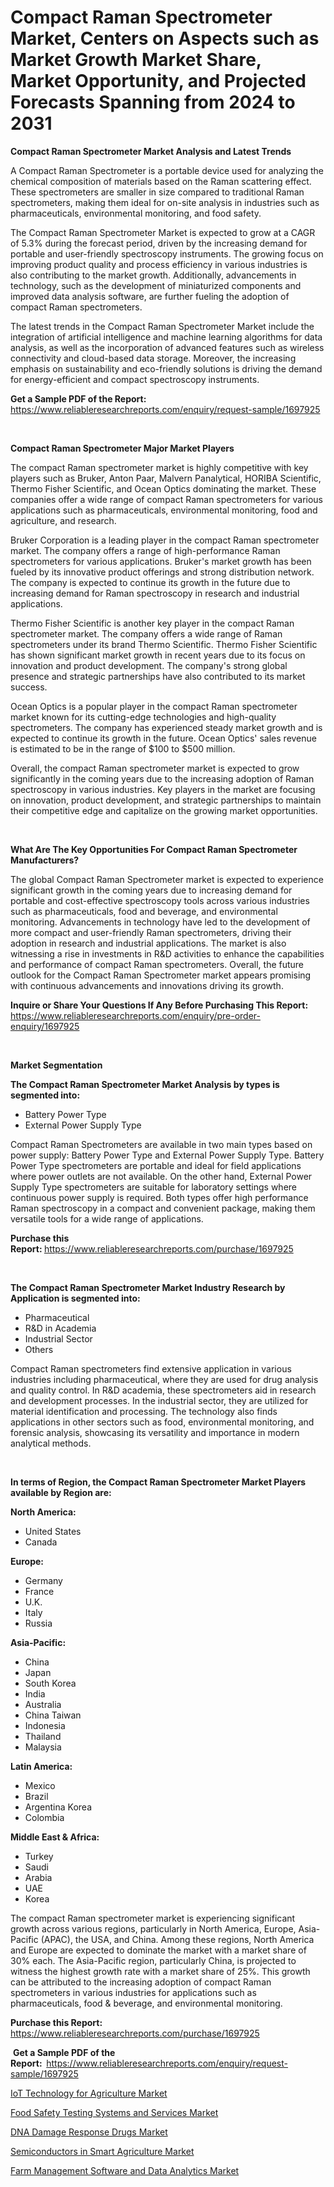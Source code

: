 <p><h1>Compact Raman Spectrometer Market, Centers on Aspects such as Market Growth Market Share, Market Opportunity, and Projected Forecasts Spanning from 2024 to 2031</h1></p><p><strong>Compact Raman Spectrometer Market Analysis and Latest Trends</strong></p>
<p><p>A Compact Raman Spectrometer is a portable device used for analyzing the chemical composition of materials based on the Raman scattering effect. These spectrometers are smaller in size compared to traditional Raman spectrometers, making them ideal for on-site analysis in industries such as pharmaceuticals, environmental monitoring, and food safety.</p><p>The Compact Raman Spectrometer Market is expected to grow at a CAGR of 5.3% during the forecast period, driven by the increasing demand for portable and user-friendly spectroscopy instruments. The growing focus on improving product quality and process efficiency in various industries is also contributing to the market growth. Additionally, advancements in technology, such as the development of miniaturized components and improved data analysis software, are further fueling the adoption of compact Raman spectrometers.</p><p>The latest trends in the Compact Raman Spectrometer Market include the integration of artificial intelligence and machine learning algorithms for data analysis, as well as the incorporation of advanced features such as wireless connectivity and cloud-based data storage. Moreover, the increasing emphasis on sustainability and eco-friendly solutions is driving the demand for energy-efficient and compact spectroscopy instruments.</p></p>
<p><strong>Get a Sample PDF of the Report:&nbsp;</strong> <a href="https://www.reliableresearchreports.com/enquiry/request-sample/1697925">https://www.reliableresearchreports.com/enquiry/request-sample/1697925</a></p>
<p>&nbsp;</p>
<p><strong>Compact Raman Spectrometer Major Market Players</strong></p>
<p><p>The compact Raman spectrometer market is highly competitive with key players such as Bruker, Anton Paar, Malvern Panalytical, HORIBA Scientific, Thermo Fisher Scientific, and Ocean Optics dominating the market. These companies offer a wide range of compact Raman spectrometers for various applications such as pharmaceuticals, environmental monitoring, food and agriculture, and research.</p><p>Bruker Corporation is a leading player in the compact Raman spectrometer market. The company offers a range of high-performance Raman spectrometers for various applications. Bruker's market growth has been fueled by its innovative product offerings and strong distribution network. The company is expected to continue its growth in the future due to increasing demand for Raman spectroscopy in research and industrial applications.</p><p>Thermo Fisher Scientific is another key player in the compact Raman spectrometer market. The company offers a wide range of Raman spectrometers under its brand Thermo Scientific. Thermo Fisher Scientific has shown significant market growth in recent years due to its focus on innovation and product development. The company's strong global presence and strategic partnerships have also contributed to its market success.</p><p>Ocean Optics is a popular player in the compact Raman spectrometer market known for its cutting-edge technologies and high-quality spectrometers. The company has experienced steady market growth and is expected to continue its growth in the future. Ocean Optics' sales revenue is estimated to be in the range of $100 to $500 million.</p><p>Overall, the compact Raman spectrometer market is expected to grow significantly in the coming years due to the increasing adoption of Raman spectroscopy in various industries. Key players in the market are focusing on innovation, product development, and strategic partnerships to maintain their competitive edge and capitalize on the growing market opportunities.</p></p>
<p>&nbsp;</p>
<p><strong>What Are The Key Opportunities For Compact Raman Spectrometer Manufacturers?</strong></p>
<p><p>The global Compact Raman Spectrometer market is expected to experience significant growth in the coming years due to increasing demand for portable and cost-effective spectroscopy tools across various industries such as pharmaceuticals, food and beverage, and environmental monitoring. Advancements in technology have led to the development of more compact and user-friendly Raman spectrometers, driving their adoption in research and industrial applications. The market is also witnessing a rise in investments in R&D activities to enhance the capabilities and performance of compact Raman spectrometers. Overall, the future outlook for the Compact Raman Spectrometer market appears promising with continuous advancements and innovations driving its growth.</p></p>
<p><strong>Inquire or Share Your Questions If Any Before Purchasing This Report:</strong> <a href="https://www.reliableresearchreports.com/enquiry/pre-order-enquiry/1697925">https://www.reliableresearchreports.com/enquiry/pre-order-enquiry/1697925</a></p>
<p>&nbsp;</p>
<p><strong>Market Segmentation</strong></p>
<p><strong>The Compact Raman Spectrometer Market Analysis by types is segmented into:</strong></p>
<p><ul><li>Battery Power Type</li><li>External Power Supply Type</li></ul></p>
<p><p>Compact Raman Spectrometers are available in two main types based on power supply: Battery Power Type and External Power Supply Type. Battery Power Type spectrometers are portable and ideal for field applications where power outlets are not available. On the other hand, External Power Supply Type spectrometers are suitable for laboratory settings where continuous power supply is required. Both types offer high performance Raman spectroscopy in a compact and convenient package, making them versatile tools for a wide range of applications.</p></p>
<p><strong>Purchase this Report:&nbsp;</strong><a href="https://www.reliableresearchreports.com/purchase/1697925">https://www.reliableresearchreports.com/purchase/1697925</a></p>
<p>&nbsp;</p>
<p><strong>The Compact Raman Spectrometer Market Industry Research by Application is segmented into:</strong></p>
<p><ul><li>Pharmaceutical</li><li>R&D in Academia</li><li>Industrial Sector</li><li>Others</li></ul></p>
<p><p>Compact Raman spectrometers find extensive application in various industries including pharmaceutical, where they are used for drug analysis and quality control. In R&D academia, these spectrometers aid in research and development processes. In the industrial sector, they are utilized for material identification and processing. The technology also finds applications in other sectors such as food, environmental monitoring, and forensic analysis, showcasing its versatility and importance in modern analytical methods.</p></p>
<p>&nbsp;</p>
<p><strong>In terms of Region, the Compact Raman Spectrometer Market Players available by Region are:</strong></p>
<p>
    <p> <strong> North America: </strong>
        <ul>
            <li>United States</li>
            <li>Canada</li>
        </ul>
        </p> 
    <p> <strong> Europe: </strong>
        <ul>
            <li>Germany</li>
            <li>France</li>
            <li>U.K.</li>
            <li>Italy</li>
            <li>Russia</li>
        </ul>
        </p> 
    <p> <strong> Asia-Pacific: </strong>
        <ul>
            <li>China</li>
            <li>Japan</li>
            <li>South Korea</li>
            <li>India</li>
            <li>Australia</li>
            <li>China Taiwan</li>
            <li>Indonesia</li>
            <li>Thailand</li>
            <li>Malaysia</li>
        </ul>
        </p> 
    <p> <strong> Latin America: </strong>
        <ul>
            <li>Mexico</li>
            <li>Brazil</li>
            <li>Argentina Korea</li>
            <li>Colombia</li>
        </ul>
        </p> 
    <p> <strong> Middle East & Africa: </strong>
        <ul>
            <li>Turkey</li>
            <li>Saudi</li>
            <li>Arabia</li>
            <li>UAE</li>
            <li>Korea</li>
        </ul>
    </p>
    </p>
<p><p>The compact Raman spectrometer market is experiencing significant growth across various regions, particularly in North America, Europe, Asia-Pacific (APAC), the USA, and China. Among these regions, North America and Europe are expected to dominate the market with a market share of 30% each. The Asia-Pacific region, particularly China, is projected to witness the highest growth rate with a market share of 25%. This growth can be attributed to the increasing adoption of compact Raman spectrometers in various industries for applications such as pharmaceuticals, food & beverage, and environmental monitoring.</p></p>
<p><strong>Purchase this Report: </strong><a href="https://www.reliableresearchreports.com/purchase/1697925">https://www.reliableresearchreports.com/purchase/1697925</a></p>
<p>&nbsp;<strong>Get a Sample PDF of the Report:&nbsp;&nbsp;</strong><a href="https://www.reliableresearchreports.com/enquiry/request-sample/1697925">https://www.reliableresearchreports.com/enquiry/request-sample/1697925</a></p>
<p><strong></strong></p>
<p><p><a href="https://medium.com/@jonathanalvarez976/iot-technology-for-agriculture-nbsp-market-focuses-on-market-share-size-and-projected-forecast-640d43e3dd3f">IoT Technology for Agriculture Market</a></p><p><a href="https://medium.com/@jonathanalvarez976/food-safety-testing-systems-and-services-market-the-key-to-successful-business-strategy-forecast-52df9612328e">Food Safety Testing Systems and Services Market</a></p><p><a href="https://medium.com/@jonathanalvarez976/dna-damage-response-drugs-market-size-market-outlook-and-market-forecast-2024-to-2031-3c11d1b25426">DNA Damage Response Drugs Market</a></p><p><a href="https://medium.com/@jonathanalvarez976/semiconductors-in-smart-agriculture-market-the-key-to-successful-business-strategy-forecast-till-c1f32ebc80c3">Semiconductors in Smart Agriculture Market</a></p><p><a href="https://medium.com/@jonathanalvarez976/farm-management-software-and-data-analytics-market-size-and-market-trends-complete-industry-6f5eae4b0c33">Farm Management Software and Data Analytics Market</a></p></p>